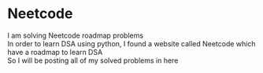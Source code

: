 # Neetcode
I am solving Neetcode roadmap problems
<br>
In order to learn DSA using python, I found a website called Neetcode which have a roadmap to learn DSA
<br>
So I will be posting all of my solved problems in here 
